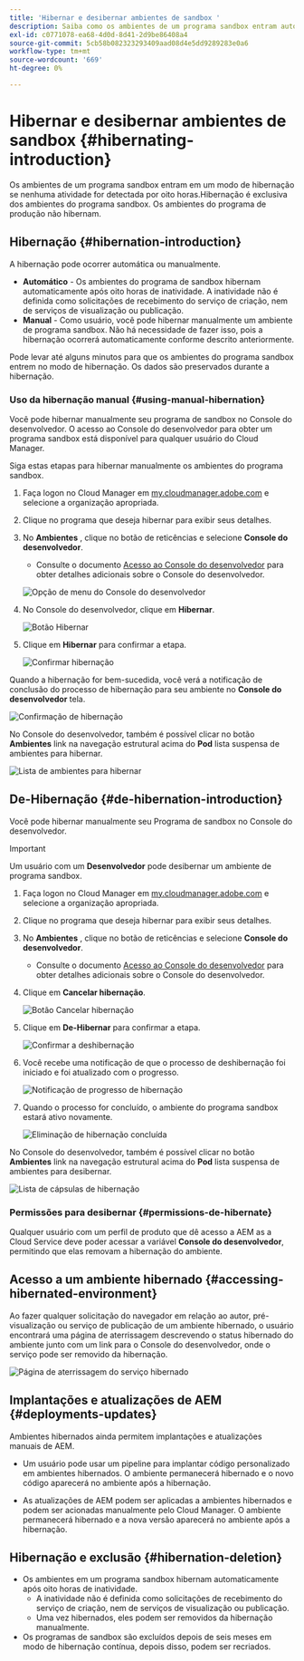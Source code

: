 ```yaml
---
title: 'Hibernar e desibernar ambientes de sandbox '
description: Saiba como os ambientes de um programa sandbox entram automaticamente em um modo de hibernação e como você pode removê-los.
exl-id: c0771078-ea68-4d0d-8d41-2d9be86408a4
source-git-commit: 5cb58b082323293409aad08d4e5dd9289283e0a6
workflow-type: tm+mt
source-wordcount: '669'
ht-degree: 0%

---
```



# Hibernar e desibernar ambientes de sandbox {#hibernating-introduction}

Os ambientes de um programa sandbox entram em um modo de hibernação se nenhuma atividade for detectada por oito horas.Hibernação é exclusiva dos ambientes do programa sandbox. Os ambientes do programa de produção não hibernam.

## Hibernação {#hibernation-introduction}

A hibernação pode ocorrer automática ou manualmente.

* **Automático** - Os ambientes do programa de sandbox hibernam automaticamente após oito horas de inatividade. A inatividade não é definida como solicitações de recebimento do serviço de criação, nem de serviços de visualização ou publicação.
* **Manual** - Como usuário, você pode hibernar manualmente um ambiente de programa sandbox. Não há necessidade de fazer isso, pois a hibernação ocorrerá automaticamente conforme descrito anteriormente.

Pode levar até alguns minutos para que os ambientes do programa sandbox entrem no modo de hibernação. Os dados são preservados durante a hibernação.

### Uso da hibernação manual {#using-manual-hibernation}

Você pode hibernar manualmente seu programa de sandbox no Console do desenvolvedor. O acesso ao Console do desenvolvedor para obter um programa sandbox está disponível para qualquer usuário do Cloud Manager.

Siga estas etapas para hibernar manualmente os ambientes do programa sandbox.

1. Faça logon no Cloud Manager em [my.cloudmanager.adobe.com](https://my.cloudmanager.adobe.com/) e selecione a organização apropriada.

1. Clique no programa que deseja hibernar para exibir seus detalhes.

1. No **Ambientes** , clique no botão de reticências e selecione **Console do desenvolvedor**.

   * Consulte o documento [Acesso ao Console do desenvolvedor](/help/implementing/cloud-manager/manage-environments.md#accessing-developer-console) para obter detalhes adicionais sobre o Console do desenvolvedor.

   ![Opção de menu do Console do desenvolvedor](assets/developer-console-menu-option.png)

1. No Console do desenvolvedor, clique em **Hibernar**.

   ![Botão Hibernar](assets/hibernate-1.png)

1. Clique em **Hibernar** para confirmar a etapa.

   ![Confirmar hibernação](assets/hibernate-2.png)

Quando a hibernação for bem-sucedida, você verá a notificação de conclusão do processo de hibernação para seu ambiente no **Console do desenvolvedor** tela.

![Confirmação de hibernação](assets/hibernate-4.png)

No Console do desenvolvedor, também é possível clicar no botão **Ambientes** link na navegação estrutural acima do **Pod** lista suspensa de ambientes para hibernar.

![Lista de ambientes para hibernar](assets/hibernate-1b.png)

## De-Hibernação {#de-hibernation-introduction}

Você pode hibernar manualmente seu Programa de sandbox no Console do desenvolvedor.

>[!IMPORTANT]
>
>Um usuário com um **Desenvolvedor** pode desibernar um ambiente de programa sandbox.

1. Faça logon no Cloud Manager em [my.cloudmanager.adobe.com](https://my.cloudmanager.adobe.com/) e selecione a organização apropriada.

1. Clique no programa que deseja hibernar para exibir seus detalhes.

1. No **Ambientes** , clique no botão de reticências e selecione **Console do desenvolvedor**.

   * Consulte o documento [Acesso ao Console do desenvolvedor](/help/implementing/cloud-manager/manage-environments.md#accessing-developer-console) para obter detalhes adicionais sobre o Console do desenvolvedor.

1. Clique em **Cancelar hibernação**.

   ![Botão Cancelar hibernação](assets/de-hibernation-img1.png)

1. Clique em **De-Hibernar** para confirmar a etapa.

   ![Confirmar a deshibernação](assets/de-hibernation-img2.png)

1. Você recebe uma notificação de que o processo de deshibernação foi iniciado e foi atualizado com o progresso.

   ![Notificação de progresso de hibernação](assets/de-hibernation-img3.png)

1. Quando o processo for concluído, o ambiente do programa sandbox estará ativo novamente.

   ![Eliminação de hibernação concluída](assets/de-hibernation-img4.png)


No Console do desenvolvedor, também é possível clicar no botão **Ambientes** link na navegação estrutural acima do **Pod** lista suspensa de ambientes para desibernar.

![Lista de cápsulas de hibernação](assets/de-hibernate-1b.png)

### Permissões para desibernar {#permissions-de-hibernate}

Qualquer usuário com um perfil de produto que dê acesso a AEM as a Cloud Service deve poder acessar a variável **Console do desenvolvedor**, permitindo que elas removam a hibernação do ambiente.

## Acesso a um ambiente hibernado {#accessing-hibernated-environment}

Ao fazer qualquer solicitação do navegador em relação ao autor, pré-visualização ou serviço de publicação de um ambiente hibernado, o usuário encontrará uma página de aterrissagem descrevendo o status hibernado do ambiente junto com um link para o Console do desenvolvedor, onde o serviço pode ser removido da hibernação.

![Página de aterrissagem do serviço hibernado](assets/de-hibernation-img5.png)

## Implantações e atualizações de AEM {#deployments-updates}

Ambientes hibernados ainda permitem implantações e atualizações manuais de AEM.

* Um usuário pode usar um pipeline para implantar código personalizado em ambientes hibernados. O ambiente permanecerá hibernado e o novo código aparecerá no ambiente após a hibernação.

* As atualizações de AEM podem ser aplicadas a ambientes hibernados e podem ser acionadas manualmente pelo Cloud Manager. O ambiente permanecerá hibernado e a nova versão aparecerá no ambiente após a hibernação.

## Hibernação e exclusão {#hibernation-deletion}

* Os ambientes em um programa sandbox hibernam automaticamente após oito horas de inatividade.
   * A inatividade não é definida como solicitações de recebimento do serviço de criação, nem de serviços de visualização ou publicação.
   * Uma vez hibernados, eles podem ser removidos da hibernação manualmente.
* Os programas de sandbox são excluídos depois de seis meses em modo de hibernação contínua, depois disso, podem ser recriados.
